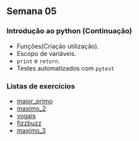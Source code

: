 ## Semana 05

### Introdução ao python (Continuação)
* Funções(Criação utilização).
* Escopo de variáveis.
* `print` e `return`.
* Testes automatizados com `pytest`
	
### Listas de exercícios
* [maior_primo](exercicios/maior_primo.py)
* [maximo_2](exercicios/maximo_2.py)
* [vogais](exercicios/vogais.py)
* [fizzbuzz](exercicios/fizzbuzz_funcao.py.py)
* [maximo_3](exercicios/maximo_3.py.py)